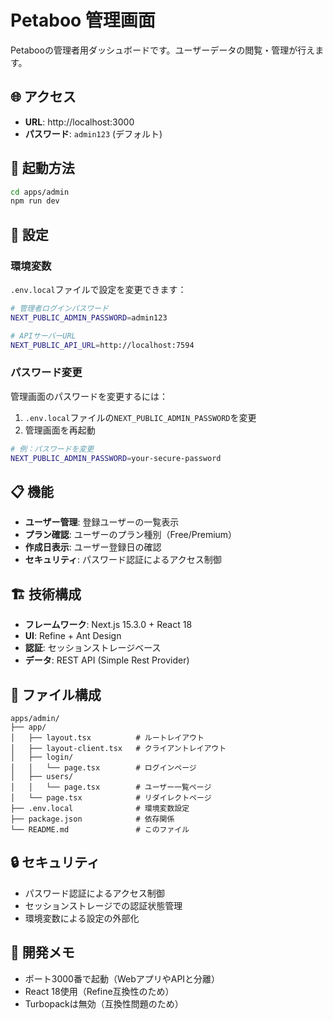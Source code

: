 # Petaboo 管理画面

Petabooの管理者用ダッシュボードです。ユーザーデータの閲覧・管理が行えます。

## 🌐 アクセス

- **URL**: http://localhost:3000
- **パスワード**: `admin123` (デフォルト)

## 🚀 起動方法

```bash
cd apps/admin
npm run dev
```

## 🔧 設定

### 環境変数

`.env.local`ファイルで設定を変更できます：

```bash
# 管理者ログインパスワード
NEXT_PUBLIC_ADMIN_PASSWORD=admin123

# APIサーバーURL
NEXT_PUBLIC_API_URL=http://localhost:7594
```

### パスワード変更

管理画面のパスワードを変更するには：

1. `.env.local`ファイルの`NEXT_PUBLIC_ADMIN_PASSWORD`を変更
2. 管理画面を再起動

```bash
# 例：パスワードを変更
NEXT_PUBLIC_ADMIN_PASSWORD=your-secure-password
```

## 📋 機能

- **ユーザー管理**: 登録ユーザーの一覧表示
- **プラン確認**: ユーザーのプラン種別（Free/Premium）
- **作成日表示**: ユーザー登録日の確認
- **セキュリティ**: パスワード認証によるアクセス制御

## 🏗️ 技術構成

- **フレームワーク**: Next.js 15.3.0 + React 18
- **UI**: Refine + Ant Design
- **認証**: セッションストレージベース
- **データ**: REST API (Simple Rest Provider)

## 📁 ファイル構成

```
apps/admin/
├── app/
│   ├── layout.tsx          # ルートレイアウト
│   ├── layout-client.tsx   # クライアントレイアウト
│   ├── login/
│   │   └── page.tsx        # ログインページ
│   ├── users/
│   │   └── page.tsx        # ユーザー一覧ページ
│   └── page.tsx            # リダイレクトページ
├── .env.local              # 環境変数設定
├── package.json            # 依存関係
└── README.md               # このファイル
```

## 🔒 セキュリティ

- パスワード認証によるアクセス制御
- セッションストレージでの認証状態管理
- 環境変数による設定の外部化

## 📝 開発メモ

- ポート3000番で起動（WebアプリやAPIと分離）
- React 18使用（Refine互換性のため）
- Turbopackは無効（互換性問題のため）